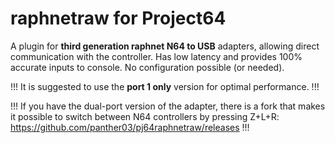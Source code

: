 # raphnetraw for Project64

A plugin for **third generation raphnet N64 to USB** adapters, allowing direct communication with the controller. Has low latency and provides 100% accurate inputs to console. No configuration possible (or needed).

!!!
It is suggested to use the **port 1 only** version for optimal performance.
!!!

!!!
If you have the dual-port version of the adapter, there is a fork that makes it possible to switch between N64 controllers by pressing Z+L+R: https://github.com/panther03/pj64raphnetraw/releases 
!!!
